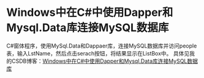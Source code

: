 # Windows中在C#中使用Dapper和Mysql.Data库连接MySQL数据库
C#窗体程序，使用MySql.Data和Dappaer库，连接MySQL数据库并访问people表，输入LstName，然后点击serach按钮，将结果显示在ListBox中。
具体见我的CSDB博客：[Windows中在C#中使用Dapper和Mysql.Data库连接MySQL数据库](https://ccf19881030.blog.csdn.net/article/details/136581740?spm=1001.2014.3001.5502)
